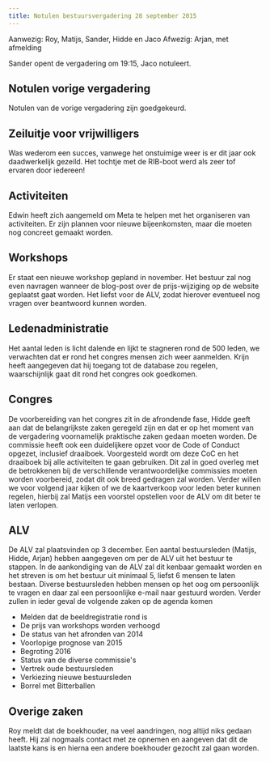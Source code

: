```yaml
---
title: Notulen bestuursvergadering 28 september 2015
---
```


Aanwezig: Roy, Matijs, Sander, Hidde en Jaco
Afwezig: Arjan, met afmelding

Sander opent de vergadering om 19:15, Jaco notuleert.

## Notulen vorige vergadering

Notulen van de vorige vergadering zijn goedgekeurd.

## Zeiluitje voor vrijwilligers

Was wederom een succes, vanwege het onstuimige weer is er dit jaar ook daadwerkelijk gezeild. Het tochtje met de RIB-boot werd als zeer tof ervaren door iedereen!

## Activiteiten

Edwin heeft zich aangemeld om Meta te helpen met het organiseren van activiteiten. Er zijn plannen voor nieuwe bijeenkomsten, maar die moeten nog concreet gemaakt worden.

## Workshops

Er staat een nieuwe workshop gepland in november. Het bestuur zal nog even navragen wanneer de blog-post over de prijs-wijziging op de website geplaatst gaat worden. Het liefst voor de ALV, zodat hierover eventueel nog vragen over beantwoord kunnen worden.

## Ledenadministratie

Het aantal leden is licht dalende en lijkt te stagneren rond de 500 leden, we verwachten dat er rond het congres mensen zich weer aanmelden. Krijn heeft aangegeven dat hij toegang tot de database zou regelen, waarschijnlijk gaat dit rond het congres ook goedkomen.

## Congres

De voorbereiding van het congres zit in de afrondende fase, Hidde geeft aan dat de belangrijkste zaken geregeld zijn en dat er op het moment van de vergadering voornamelijk praktische zaken gedaan moeten worden. De commissie heeft ook een duidelijkere opzet voor de Code of Conduct opgezet, inclusief draaiboek. Voorgesteld wordt om deze CoC en het draaiboek bij alle activiteiten te gaan gebruiken. Dit zal in goed overleg met de betrokkenen bij de verschillende verantwoordelijke commissies moeten worden voorbereid, zodat dit ook breed gedragen zal worden. Verder willen we voor volgend jaar kijken of we de kaartverkoop voor leden beter kunnen regelen, hierbij zal Matijs een voorstel opstellen voor de ALV om dit beter te laten verlopen.

## ALV

De ALV zal plaatsvinden op 3 december. Een aantal bestuursleden (Matijs, Hidde, Arjan) hebben aangegeven om per de ALV uit het bestuur te stappen. In de aankondiging van de ALV zal dit kenbaar gemaakt worden en het streven is om het bestuur uit minimaal 5, liefst 6 mensen te laten bestaan. Diverse bestuursleden hebben mensen op het oog om persoonlijk te vragen en daar zal een persoonlijke e-mail naar gestuurd worden. Verder zullen in ieder geval de volgende zaken op de agenda komen

-   Melden dat de beeldregistratie rond is
-   De prijs van workshops worden verhoogd
-   De status van het afronden van 2014
-   Voorlopige prognose van 2015
-   Begroting 2016
-   Status van de diverse commissie's
-   Vertrek oude bestuursleden
-   Verkiezing nieuwe bestuursleden
-   Borrel met Bitterballen

## Overige zaken

Roy meldt dat de boekhouder, na veel aandringen, nog altijd niks gedaan heeft. Hij zal nogmaals contact met ze opnemen en aangeven dat dit de laatste kans is en hierna een andere boekhouder gezocht zal gaan worden.
